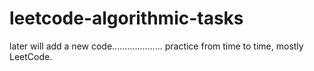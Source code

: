# leetcode-algorithmic-tasks

later will add a new code....................
practice from time to time,
mostly LeetCode.


